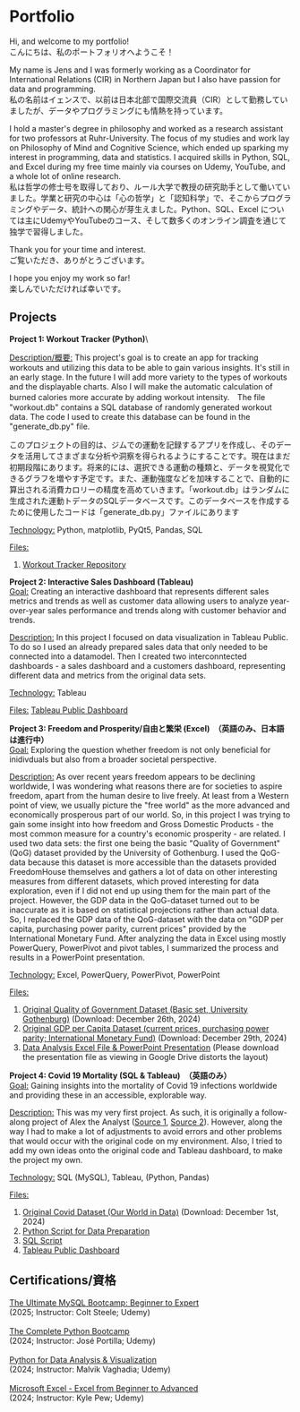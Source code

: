 # Portfolio
Hi, and welcome to my portfolio! \
こんにちは、私のポートフォリオへようこそ！

My name is Jens and I was formerly working as a Coordinator for International Relations (CIR) in Northern Japan but I also have passion for data and programming.\
私の名前はイェンスで、以前は日本北部で国際交流員（CIR）として勤務していましたが、データやプログラミングにも情熱を持っています。

I hold a master's degree in philosophy and worked as a research assistant for two professors at Ruhr-University. The focus of my studies and work lay on Philosophy of Mind and Cognitive Science, which ended up sparking my interest in programming, data and statistics. I acquired skills in Python, SQL, and Excel during my free time mainly via courses on Udemy, YouTube, and a whole lot of online research.\
私は哲学の修士号を取得しており、ルール大学で教授の研究助手として働いていました。学業と研究の中心は「心の哲学」と「認知科学」で、そこからプログラミングやデータ、統計への関心が芽生えました。Python、SQL、Excel については主にUdemyやYouTubeのコース、そして数多くのオンライン調査を通じて独学で習得しました。

Thank you for your time and interest.\
ご覧いただき、ありがとうございます。

I hope you enjoy my work so far!\
楽しんでいただければ幸いです。

## Projects

**Project 1: Workout Tracker (Python)**\

<ins>Description/概要:</ins>
This project's goal is to create an app for tracking workouts and utilizing this data to be able to gain various insights. It's still in an early stage. In the future I will add more variety to the types of workouts and the displayable charts. Also I will make the automatic calculation of burned calories more accurate by adding workout intensity.　The file "workout.db" contains a SQL database of randomly generated workout data. The code I used to create this database can be found in the "generate_db.py" file.

このプロジェクトの目的は、ジムでの運動を記録するアプリを作成し、そのデータを活用してさまざまな分析や洞察を得られるようにすることです。現在はまだ初期段階にあります。将来的には、選択できる運動の種類と、データを視覚化できるグラフを増やす予定です。また、運動強度などを加味することで、自動的に算出される消費カロリーの精度を高めていきます。「workout.db」はランダムに生成された運動トデータのSQLデータベースです。このデータベースを作成するために使用したコードは「generate_db.py」ファイルにあります

<ins>Technology:</ins> Python, matplotlib, PyQt5, Pandas, SQL

<ins>Files:</ins> 
1. [Workout Tracker Repository](https://github.com/JensHmnn/workouttracker/tree/main)

**Project 2: Interactive Sales Dashboard (Tableau)**\
<ins>Goal:</ins> Creating an interactive dashboard that represents different sales metrics and trends as well as customer data allowing users to analyze year-over-year sales performance and trends along with customer behavior and trends.

<ins>Description:</ins> In this project I focused on data visualization in Tableau Public. To do so I used an already prepared sales data that only needed to be connected into a datamodel. 
Then I created two interconntected dashboards - a sales dashboard and a customers dashboard, representing different data and metrics from the original data sets.

<ins>Technology:</ins> Tableau

<ins>Files:</ins> [Tableau Public Dashboard](https://public.tableau.com/views/SalesDashboardInteractive/SalesDashboard?:language=de-DE&:sid=&:redirect=auth&:display_count=n&:origin=viz_share_link)

**Project 3: Freedom and Prosperity/自由と繁栄 (Excel)　（英語のみ、日本語は進行中）**\
<ins>Goal:</ins> Exploring the question whether freedom is not only beneficial for inidivduals but also from a broader societal perspective.

<ins>Description:</ins> As over recent years freedom appears to be declining worldwide, I was wondering what reasons there are for societies to aspire freedom, apart from the human desire to live freely. At least from a Western point of view, we usually picture the "free world" as the more advanced and economically prosperous part of our world. So, in this project I was trying to gain some insight into how freedom and Gross Domestic Products - the most common measure for a country's economic prosperity - are related. 
I used two data sets: the first one being the basic "Quality of Government" (QoG) dataset provided by the University of Gothenburg. I used the QoG-data because this dataset is more accessible than the datasets provided FreedomHouse themselves and gathers a lot of data on other interesting measures from different datasets, which proved interesting for data exploration, even if I did not end up using them for the main part of the project.
However, the GDP data in the QoG-dataset turned out to be inaccurate as it is based on statistical projections rather than actual data. So, I replaced the GDP data of the QoG-dataset with the data on "GDP per capita, purchasing power parity, current prices" provided by the International Monetary Fund.
After analyzing the data in Excel using mostly PowerQuery, PowerPivot and pivot tables, I summarized the process and results in a PowerPoint presentation.

<ins>Technology:</ins> Excel, PowerQuery, PowerPivot, PowerPoint

<ins>Files:</ins> 
1. [Original Quality of Government Dataset (Basic set, University Gothenburg)](https://www.gu.se/en/quality-government/qog-data/data-downloads/basic-dataset) (Download: December 26th, 2024)
2. [Original GDP per Capita Dataset (current prices, purchasing power parity; International Monetary Fund)](https://www.imf.org/external/datamapper/PPPGDP@WEO/OEMDC/ADVEC/WEOWORLD) (Download: December 29th, 2024)
3. [Data Analysis Excel File & PowerPoint Presentation](https://drive.google.com/drive/folders/1J-n2DYZ4N62xdUuRnm7ziKI9XtT3Uxcq)
   (Please download the presentation file as viewing in Google Drive distorts the layout)

**Project 4: Covid 19 Mortality (SQL & Tableau)　（英語のみ）**\
<ins>Goal:</ins> Gaining insights into the mortality of Covid 19 infections worldwide and providing these in an accessible, explorable way.

<ins>Description:</ins> This was my very first project. 
As such, it is originally a follow-along project of Alex the Analyst ([Source 1](https://www.youtube.com/watch?v=qfyynHBFOsM), [Source 2](https://www.youtube.com/watch?v=QILNlRvJlfQ)). 
However, along the way I had to make a lot of adjustments to avoid errors and other problems that would occur with the original code on my environment.
Also, I tried to add my own ideas onto the original code and Tableau dashboard, to make the project my own.

<ins>Technology:</ins> SQL (MySQL), Tableau, (Python, Pandas)

<ins>Files:</ins> 
1. [Original Covid Dataset (Our World in Data)](https://ourworldindata.org/covid-deaths)  (Download: December 1st, 2024)
2. [Python Script for Data Preparation](https://github.com/JensHmnn/portfolio/blob/main/Covid19%20Deaths%20Project/1.%20Covid19%20Deaths%20Python%20Script%20to%20Split%20CSVs.py)
3. [SQL Script](https://github.com/JensHmnn/portfolio/blob/main/Covid19%20Deaths%20Project/2.%20Covid19%20Deaths%20Main%20SQL%20script.sql)
4. [Tableau Public Dashboard](https://public.tableau.com/views/GlobalCovidDataDashboard_17386379658780/Dashboard1?:language=de-DE&:sid=&:redirect=auth&:display_count=n&:origin=viz_share_link)

## Certifications/資格
[The Ultimate MySQL Bootcamp: Beginner to Expert](https://www.udemy.com/certificate/UC-7aa27976-dc1b-4566-a78f-0af7e2cc9dcd/)\
(2025; Instructor: Colt Steele; Udemy)\
\
[The Complete Python Bootcamp](https://www.udemy.com/certificate/UC-ad958bff-147a-4029-959e-76ee3037e807/)\
(2024; Instructor: José Portilla; Udemy)\
\
[Python for Data Analysis & Visualization](https://www.udemy.com/certificate/UC-27c92129-57a4-4d3f-9abc-7647b1a333bf)\
(2024; Instructor: Malvik Vaghadia; Udemy)\
\
[Microsoft Excel - Excel from Beginner to Advanced](https://www.udemy.com/certificate/UC-7c1a8971-f457-4587-a8be-3f6fd3c8bb7a/)\
(2024; Instructor: Kyle Pew; Udemy)
